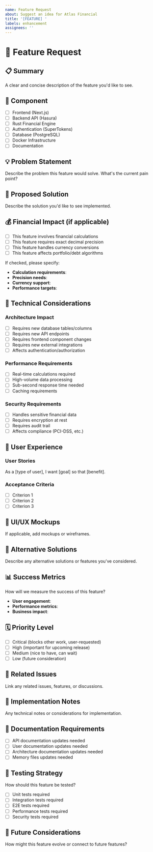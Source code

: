 ```yaml
---
name: Feature Request
about: Suggest an idea for Atlas Financial
title: '[FEATURE] '
labels: enhancement
assignees: ''
---
```


# 🚀 Feature Request

## 📋 Summary
A clear and concise description of the feature you'd like to see.

## 🎯 Component
- [ ] Frontend (Next.js)
- [ ] Backend API (Hasura)
- [ ] Rust Financial Engine
- [ ] Authentication (SuperTokens)
- [ ] Database (PostgreSQL)
- [ ] Docker Infrastructure
- [ ] Documentation

## 💡 Problem Statement
Describe the problem this feature would solve. What's the current pain point?

## 🎨 Proposed Solution
Describe the solution you'd like to see implemented.

## 💰 Financial Impact (if applicable)
- [ ] This feature involves financial calculations
- [ ] This feature requires exact decimal precision
- [ ] This feature handles currency conversions
- [ ] This feature affects portfolio/debt algorithms

If checked, please specify:
- **Calculation requirements**: 
- **Precision needs**: 
- **Currency support**: 
- **Performance targets**: 

## 🔧 Technical Considerations
### Architecture Impact
- [ ] Requires new database tables/columns
- [ ] Requires new API endpoints
- [ ] Requires frontend component changes
- [ ] Requires new external integrations
- [ ] Affects authentication/authorization

### Performance Requirements
- [ ] Real-time calculations required
- [ ] High-volume data processing
- [ ] Sub-second response time needed
- [ ] Caching requirements

### Security Requirements
- [ ] Handles sensitive financial data
- [ ] Requires encryption at rest
- [ ] Requires audit trail
- [ ] Affects compliance (PCI-DSS, etc.)

## 🎨 User Experience
### User Stories
As a [type of user], I want [goal] so that [benefit].

### Acceptance Criteria
- [ ] Criterion 1
- [ ] Criterion 2
- [ ] Criterion 3

## 📱 UI/UX Mockups
If applicable, add mockups or wireframes.

## 🔄 Alternative Solutions
Describe any alternative solutions or features you've considered.

## 📊 Success Metrics
How will we measure the success of this feature?
- **User engagement**: 
- **Performance metrics**: 
- **Business impact**: 

## 🗓️ Priority Level
- [ ] Critical (blocks other work, user-requested)
- [ ] High (important for upcoming release)
- [ ] Medium (nice to have, can wait)
- [ ] Low (future consideration)

## 🔗 Related Issues
Link any related issues, features, or discussions.

## 🧰 Implementation Notes
Any technical notes or considerations for implementation.

## 📖 Documentation Requirements
- [ ] API documentation updates needed
- [ ] User documentation updates needed
- [ ] Architecture documentation updates needed
- [ ] Memory files updates needed

## 🧪 Testing Strategy
How should this feature be tested?
- [ ] Unit tests required
- [ ] Integration tests required
- [ ] E2E tests required
- [ ] Performance tests required
- [ ] Security tests required

## 🔮 Future Considerations
How might this feature evolve or connect to future features?